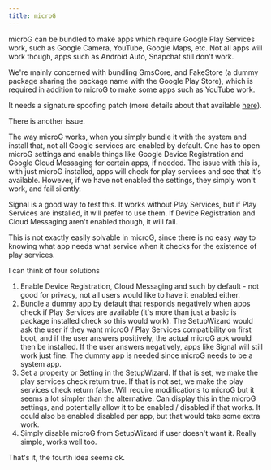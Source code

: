 ```yaml
---
title: microG
---
```

microG can be bundled to make apps which require Google Play Services work, such as Google Camera, YouTube, Google Maps, etc. Not all apps will work though, apps such as Android Auto, Snapchat still don't work.

We're mainly concerned with bundling GmsCore, and FakeStore (a dummy package sharing the package name with the Google Play Store), which is required in addition to microG to make some apps such as YouTube work.

It needs a signature spoofing patch (more details about that available [here](https://gitlab.com/calyxos/calyxos/issues/31#note_136344191)).



There is another issue.

The way microG works, when you simply bundle it with the system and install that, not all Google services are enabled by default. One has to open microG settings and enable things like Google Device Registration and Google Cloud Messaging for certain apps, if needed. The issue with this is, with just microG installed, apps will check for play services and see that it's available. However, if we have not enabled the settings, they simply won't work, and fail silently.


Signal is a good way to test this. It works without Play Services, but if Play Services are installed, it will prefer to use them. If Device Registration and Cloud Messaging aren't enabled though, it will fail.

This is not exactly easily solvable in microG, since there is no easy way to knowing what app needs what service when it checks for the existence of play services.

I can think of four solutions
1) Enable Device Registration, Cloud Messaging and such by default - not good for privacy, not all users would like to have it enabled either.
2) Bundle a dummy app by default that responds negatively when apps check if Play Services are available (it's more than just a basic is package installed check so this would work).
   The SetupWizard would ask the user if they want microG / Play Services compatibility on first boot, and if the user answers positively, the actual microG apk would then be installed.
   If the user answers negatively, apps like Signal will still work just fine. The dummy app is needed since microG needs to be a system app.
3) Set a property or Setting in the SetupWizard.
   If that is set, we make the play services check return true.
   If that is not set, we make the play services check return false.
   Will require modifications to microG but it seems a lot simpler than the alternative.
   Can display this in the microG settings, and potentially allow it to be enabled / disabled if that works. It could also be enabled disabled per app, but that would take some extra work.
4) Simply disable microG from SetupWizard if user doesn't want it. Really simple, works well too.

That's it, the fourth idea seems ok.